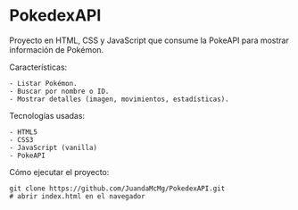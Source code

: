 # PokedexAPI

Proyecto en HTML, CSS y JavaScript que consume la PokeAPI
 para mostrar información de Pokémon.

Características:

    - Listar Pokémon.
    - Buscar por nombre o ID.
    - Mostrar detalles (imagen, movimientos, estadísticas).

Tecnologías usadas:

    - HTML5
    - CSS3
    - JavaScript (vanilla)
    - PokeAPI

Cómo ejecutar el proyecto:

    git clone https://github.com/JuandaMcMg/PokedexAPI.git
    # abrir index.html en el navegador
